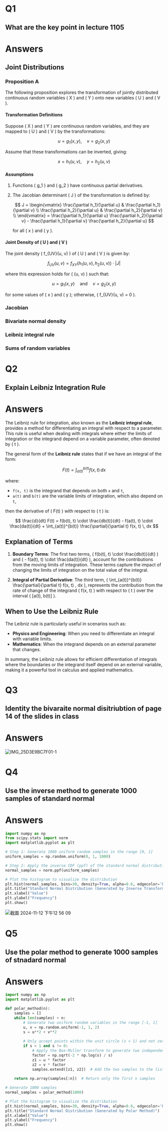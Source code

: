 # Q1
## What are the key point in lecture 1105

# Answers

## Joint Distributions
### Proposition A

The following proposition explores the transformation of jointly distributed continuous random variables \( X \) and \( Y \) onto new variables \( U \) and \( V \).

#### Transformation Definitions

Suppose \( X \) and \( Y \) are continuous random variables, and they are mapped to \( U \) and \( V \) by the transformations:

$$
u = g_1(x, y), \quad v = g_2(x, y)
$$

Assume that these transformations can be inverted, giving:

$$
x = h_1(u, v), \quad y = h_2(u, v)
$$

#### Assumptions

1. Functions \( g_1 \) and \( g_2 \) have continuous partial derivatives.
2. The Jacobian determinant \( J \) of the transformation is defined by:

   $$
   J = \begin{vmatrix}
       \frac{\partial h_1}{\partial u} & \frac{\partial h_1}{\partial v} \\
       \frac{\partial h_2}{\partial u} & \frac{\partial h_2}{\partial v} \\
       \end{vmatrix} = \frac{\partial h_1}{\partial u} \frac{\partial h_2}{\partial v} - \frac{\partial h_1}{\partial v} \frac{\partial h_2}{\partial u}
   $$

   for all \( x \) and \( y \).

#### Joint Density of \( U \) and \( V \)

The joint density \( f_{UV}(u, v) \) of \( U \) and \( V \) is given by:

$$
f_{UV}(u, v) = f_{XY}\big(h_1(u, v), h_2(u, v)\big) \cdot |J|
$$

where this expression holds for \( (u, v) \) such that:

$$
u = g_1(x, y) \quad \text{and} \quad v = g_2(x, y)
$$

for some values of \( x \) and \( y \); otherwise, \( f_{UV}(u, v) = 0 \).
### Jacobian 
### Bivariate normal density
### Leibniz integral rule
### Sums of random variables


# Q2
## Explain Leibniz Integration Rule

# Answers

The Leibniz rule for integration, also known as the **Leibniz integral rule**, provides a method for differentiating an integral with respect to a parameter. This rule is useful when dealing with integrals where either the limits of integration or the integrand depend on a variable parameter, often denoted by \( t \).

The general form of the **Leibniz rule** states that if we have an integral of the form:

$$
F(t) = \int_{a(t)}^{b(t)} f(x, t) \, dx
$$

where:
- `f(x, t)` is the integrand that depends on both `x` and `t`,
- `a(t)` and `b(t)` are the variable limits of integration, which also depend on `t`,

then the derivative of \( F(t) \) with respect to \( t \) is:

$$
\frac{d}{dt} F(t) = f(b(t), t) \cdot \frac{db(t)}{dt} - f(a(t), t) \cdot \frac{da(t)}{dt} + \int_{a(t)}^{b(t)} \frac{\partial}{\partial t} f(x, t) \, dx
$$

## Explanation of Terms

1. **Boundary Terms**: The first two terms, \( f(b(t), t) \cdot \frac{db(t)}{dt} \) and \( - f(a(t), t) \cdot \frac{da(t)}{dt} \), account for the contributions from the moving limits of integration. These terms capture the impact of changing the limits of integration on the total value of the integral.

2. **Integral of Partial Derivative**: The third term, \( \int_{a(t)}^{b(t)} \frac{\partial}{\partial t} f(x, t) \, dx \), represents the contribution from the rate of change of the integrand \( f(x, t) \) with respect to \( t \) over the interval \( [a(t), b(t)] \).

## When to Use the Leibniz Rule

The Leibniz rule is particularly useful in scenarios such as:
- **Physics and Engineering**: When you need to differentiate an integral with variable limits.
- **Mathematics**: When the integrand depends on an external parameter that changes.

In summary, the Leibniz rule allows for efficient differentiation of integrals where the boundaries or the integrand itself depend on an external variable, making it a powerful tool in calculus and applied mathematics.

# Q3
## Identity the bivaraite normal disitriubtion of page 14 of the slides in class

# Answers
![IMG_25D3E9BC7F01-1](https://github.com/user-attachments/assets/3c8c6349-be0c-4104-9593-3cbf70ce08c0)


# Q4 
## Use the inverse method to generate 1000 samples of standard normal

# Answers
```python
import numpy as np
from scipy.stats import norm
import matplotlib.pyplot as plt

# Step 1: Generate 1000 uniform random samples in the range [0, 1]
uniform_samples = np.random.uniform(0, 1, 1000)

# Step 2: Apply the inverse CDF (ppf) of the standard normal distribution
normal_samples = norm.ppf(uniform_samples)

# Plot the histogram to visualize the distribution
plt.hist(normal_samples, bins=30, density=True, alpha=0.6, edgecolor='black')
plt.title("Standard Normal Distribution (Generated by Inverse Transform)")
plt.xlabel("Value")
plt.ylabel("Frequency")
plt.show()
```
![截圖 2024-11-12 下午12 56 09](https://github.com/user-attachments/assets/00cd561b-0c47-464f-8019-8af943c5c761)


# Q5
## Use the polar method to generate 1000 samples of stnadard normal

# Answers
```python
import numpy as np
import matplotlib.pyplot as plt

def polar_method(n):
    samples = []
    while len(samples) < n:
        # Generate two uniform random variables in the range [-1, 1]
        u, v = np.random.uniform(-1, 1, 2)
        s = u**2 + v**2
        
        # Only accept points within the unit circle (s < 1) and not zero (s != 0)
        if s < 1 and s != 0:
            # Apply the Box-Muller transform to generate two independent standard normal samples
            factor = np.sqrt(-2 * np.log(s) / s)
            z1 = u * factor
            z2 = v * factor
            samples.extend([z1, z2])  # Add the two samples to the list
    
    return np.array(samples[:n])  # Return only the first n samples

# Generate 1000 samples
normal_samples = polar_method(1000)

# Plot the histogram to visualize the distribution
plt.hist(normal_samples, bins=30, density=True, alpha=0.6, edgecolor='black')
plt.title("Standard Normal Distribution (Generated by Polar Method)")
plt.xlabel("Value")
plt.ylabel("Frequency")
plt.show()
```
